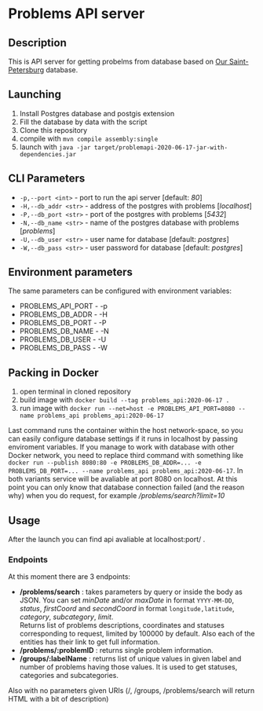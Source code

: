 # Problems API server

## Description

This is API server for getting probelms from database based on [Our Saint-Petersburg](https://gorod.gov.spb.ru/) database.

## Launching

1. Install Postgres database and postgis extension
2. Fill the database by data with the script
3. Clone this repository
4. compile with `mvn compile assembly:single`
5. launch with `java -jar target/problemapi-2020-06-17-jar-with-dependencies.jar`

## CLI Parameters

* `-p,--port <int>` - port to run the api server \[default: _80_\]
* `-H,--db_addr <str>` - address of the postgres with problems \[_localhost_\]
* `-P,--db_port <str>` - port of the postgres with problems \[_5432_\]
* `-N,--db_name <str>` - name of the postgres database with problems \[_problems_\]
* `-U,--db_user <str>` - user name for database \[default: _postgres_\]
* `-W,--db_pass <str>` - user password for database \[default: _postgres_\]

## Environment parameters

The same parameters can be configured with environment variables:

* PROBLEMS_API_PORT - -p
* PROBLEMS_DB_ADDR - -H
* PROBLEMS_DB_PORT - -P
* PROBLEMS_DB_NAME - -N
* PROBLEMS_DB_USER - -U
* PROBLEMS_DB_PASS - -W

## Packing in Docker

1. open terminal in cloned repository
2. build image with `docker build --tag problems_api:2020-06-17 .`
3. run image with `docker run --net=host -e PROBLEMS_API_PORT=8080 --name problems_api problems_api:2020-06-17`

Last command runs the container within the host network-space, so you can easily configure database settings
if it runs in localhost by passing enviroment variables. If you manage to work with database with other Docker network,
you need to replace third command with something like `docker run --publish 8080:80 -e PROBLEMS_DB_ADDR=... -e PROBLEMS_DB_PORT=... --name problems_api problems_api:2020-06-17`. In both variants service will be avaliable at port 8080 on localhost.
At this point you can only know that database connection failed (and the reason why) when you do request, for example _/problems/search?limit=10_

## Usage

After the launch you can find api avaliable at localhost:port/ .

### Endpoints

At this moment there are 3 endpoints:

* **/problems/search** : takes parameters by query or inside the body as JSON. You can set _minDate_ and/or _maxDate_
  in format `YYYY-MM-DD`, _status_, _firstCoord_ and _secondCoord_ in format `longitude,latitude`, _category_, _subcategory_, _limit_.  
  Returns list of problems descriptions, coordinates and statuses corresponding to request, limited by 100000 by default.
  Also each of the entities has their link to get full information.
* **/problems/:problemID** : returns single problem information.
* **/groups/:labelName** : returns list of unique values in given label and number of problems having those values.
  It is used to get statuses, categories and subcategories.

Also with no parameters given URIs (/, /groups, /problems/search will return HTML with a bit of description)
